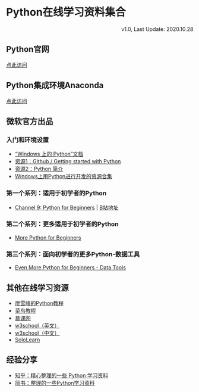 # Python在线学习资料集合

<link rel="stylesheet" href="https://yanwei.github.io/auto-number-title.css" />

<p align='right'>v1.0, Last Update: 2020.10.28</p>

## Python官网

[点此访问](https://www.python.org/)

## Python集成环境Anaconda

[点此访问](https://www.anaconda.com/)

## 微软官方出品

### 入门和环境设置

* [“Windows 上的 Python”文档](https://docs.microsoft.com/zh-cn/windows/python/)
* [资源1：Github / Getting started with Python](https://aka.ms/python-getting-started)
* [资源2：Python 简介](https://docs.microsoft.com/zh-cn/learn/modules/intro-to-python/)
* [Windows上用Python进行开发的资源合集](https://docs.microsoft.com/zh-cn/windows/python/resources)

### 第一个系列：适用于初学者的Python

* [Channel 9: Python for Beginners](https://channel9.msdn.com/Series/Intro-to-Python-Development) | [B站地址](https://www.bilibili.com/video/BV187411f7z9?p=1)

### 第二个系列：更多适用于初学者的Python

* [More Python for Beginners](https://channel9.msdn.com/Series/More-Python-for-Beginners)

### 第三个系列：面向初学者的更多Python-数据工具

* [Even More Python for Beginners - Data Tools](https://channel9.msdn.com/Series/Even-More-Python-for-Beginners-Data-Tools)

## 其他在线学习资源

* [廖雪峰的Python教程](https://www.liaoxuefeng.com/wiki/1016959663602400)
* [菜鸟教程](https://www.runoob.com/python3/python3-tutorial.html)
* [慕课网](https://coding.imooc.com/?c=python)
* [w3school（英文）](https://www.w3schools.com/python/default.asp)
* [w3school（中文）](https://www.w3school.com.cn/python/index.asp)
* [SoloLearn](https://www.sololearn.com/Course/Python/)

## 经验分享

* [知乎：精心整理的一些 Python 学习资料](https://zhuanlan.zhihu.com/p/39187089)
* [简书：整理的一些Python学习资料](https://www.jianshu.com/p/e9bb36a5d63f)